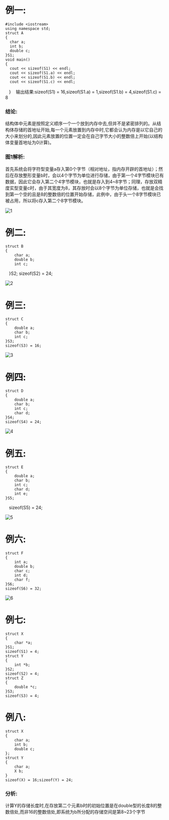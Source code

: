 # 例一:
    #include <iostream>
    using namespace std;
    struct A
    {
      char a;
      int b;
      double c;
    }S1;
    void main()
    {
      cout << sizeof(S1) << endl;
      cout << sizeof(S1.a) << endl;
      cout << sizeof(S1.b) << endl;
      cout << sizeof(S1.c) << endl;
    }
    输出结果:sizeof(S1) = 16,sizeof(S1.a) = 1,sizeof(S1.b) = 4,sizeof(S1.c) = 8
### 结论:
结构体中元素是按照定义顺序一个一个放到内存中去,但并不是紧密排列的。从结构体存储的首地址开始,每一个元素放置到内存中时,它都会认为内存是以它自己的大小来划分的,因此元素放置的位置一定会在自己字节大小的整数倍上开始(以结构体变量首地址为0计算)。    
### 图1解析:
首先系统会将字符型变量a存入第0个字节（相对地址，指内存开辟的首地址）；然后在存放整形变量b时，会以4个字节为单位进行存储，由于第一个4字节模块已有数据，因此它会存入第二个4字节模块，也就是存入到4~8字节；同理，存放双精度实型变量c时，由于其宽度为8，其存放时会以8个字节为单位存储，也就是会找到第一个空的且是8的整数倍的位置开始存储，此例中，由于头一个8字节模块已被占用，所以将c存入第二个8字节模块。


![1](https://github.com/nzhao7003/Cplusplus/blob/master/image/1.jpg)


# 例二:
    struct B
    {
        char a;
        double b;
        int c;
    }S2;
    sizeof(S2) = 24;


![2](https://github.com/nzhao7003/Cplusplus/blob/master/image/2.jpg)


# 例三:
    struct C
    {
        double a;
        char b;
        int c;
    }S3;
    sizeof(S3) = 16;
    

![3](https://github.com/nzhao7003/Cplusplus/blob/master/image/3.jpg)


# 例四:
    struct D
    {
        double a;
        char b;
        int c;
        char d;
    }S4;
    sizeof(S4) = 24;
    
    
![4](https://github.com/nzhao7003/Cplusplus/blob/master/image/4.jpg)


# 例五:
    struct E
    {
        double a;
        char b;
        int c;
        char d;
        int e;
    }S5;
    sizeof(S5) = 24;
    
    
![5](https://github.com/nzhao7003/Cplusplus/blob/master/image/5.jpg)


# 例六:
    struct F
    {
        int a;
        double b;
        char c;
        int d;
        char f;
    }S6;
    sizeof(S6) = 32;
    
    
![6](https://github.com/nzhao7003/Cplusplus/blob/master/image/6.jpg)


# 例七:
    struct X
    {
        char *a;
    }S1;
    sizeof(S1) = 4;
    struct Y
    {
        int *b;
    }S2;
    sizeof(S2) = 4;
    struct Z
    {
        double *c;
    }S3;
    sizeof(S3) = 4;
    
# 例八:
    struct X
    {
        char a;
        int b;
        double c;
    };
    struct Y
    {
        char a;
        X b;    
    }
    sizeof(X) = 16;sizeof(Y) = 24;
### 分析:
计算Y的存储长度时,在存放第二个元素b时的初始位置是在double型的长度8的整数倍处,而非16的整数倍处,即系统为b所分配的存储空间是第8~23个字节
